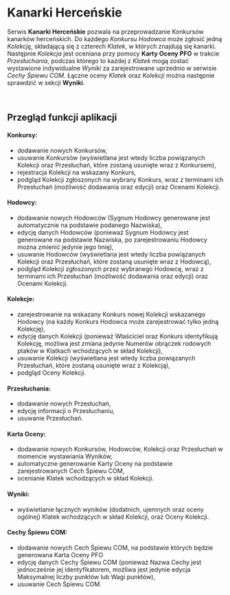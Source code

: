 # Kanarki Herceńskie

Serwis **Kanarki Herceńskie** pozwala na przeprowadzanie Konkursów kanarków herceńskich. Do każdego *Konkursu* *Hodowca* może zgłosić jedną *Kolekcję*, składającą się z czterech *Klatek*, w których znajdują się kanarki. Następnie *Kolekcja* jest oceniana przy pomocy **Karty Oceny PFO** w trakcie *Przesłuchania*, podczas którego to każdej z *Klatek* mogą zostać wystawione indywidualne *Wyniki* za zarejestrowane uprzednio w serwisie *Cechy Śpiewu COM*. Łączne oceny *Klatek* oraz *Kolekcji* można następnie sprawdzić w sekcji **Wyniki**.

<br/>

## Przegląd funkcji aplikacji

#### Konkursy:
- dodawanie nowych Konkursów,
- usuwanie Konkursów (wyświetlana jest wtedy liczba powiązanych Kolekcji oraz Przesłuchań, które zostaną usunięte wraz z Konkursem),
- rejestracja Kolekcji na wskazany Konkurs,
- podgląd Kolekcji zgłoszonych na wybrany Konkurs, wraz z terminami ich Przesłuchań (możliwość dodawania oraz edycji) oraz Ocenami Kolekcji.

#### Hodowcy:
- dodawanie nowych Hodowców (Sygnum Hodowcy generowane jest automatycznie na podstawie podanego Nazwiska),
- edycję danych Hodowców (ponieważ Sygnum Hodowcy jest generowane na podstawie Nazwiska, po zarejestrowaniu Hodowcy można zmienić jedynie jego Imię),
- usuwanie Hodowców (wyświetlana jest wtedy liczba powiązanych Kolekcji oraz Przesłuchań, które zostaną usunięte wraz z Hodowcą),
- podgląd Kolekcji zgłoszonych przez wybranego Hodowcę, wraz z terminami ich Przesłuchań (możliwość dodawania oraz edycji) oraz Ocenami Kolekcji.

#### Kolekcje:
- zarejestrowanie na wskazany Konkurs nowej Kolekcji wskazanego Hodowcy (na każdy Konkurs Hodowca może zarejestrować tylko jedną Kolekcję),
- edycję danych Kolekcji (ponieważ Właściciel oraz Konkurs identyfikują Kolekcję, możliwa jest zmiana jedynie Numerów obrączek rodowych ptaków w Klatkach wchodzących w skład Kolekcji),
- usuwanie Kolekcji (wyświetlana jest wtedy liczba powiązanych Przesłuchań, które zostaną usunięte wraz z Kolekcją),
- podgląd Oceny Kolekcji.

#### Przesłuchania:
- dodawanie nowych Przesłuchań,
- edycję informacji o Przesłuchaniu,
- usuwanie Przesłuchań.

#### Karta Oceny:
- dodawanie nowych Konkursów, Hodowców, Kolekcji oraz Przesłuchań w momencie wystawiania Wyników,
- automatyczne generowanie Karty Oceny na podstawie zarejestrowanych Cech Śpiewu COM,
- ocenianie Klatek wchodzących w skład Kolekcji.

#### Wyniki:
- wyświetlanie łącznych wyników (dodatnich, ujemnych oraz oceny ogólnej) Klatek wchodzących w skład Kolekcji, oraz Oceny Kolekcji.

#### Cechy Śpiewu COM:
- dodawanie nowych Cech Śpiewu COM, na podstawie których będzie generowana Karta Oceny PFO
- edycję danych Cechy Śpiewu COM (ponieważ Nazwa Cechy jest jednocześnie jej identyfikatorem, możliwa jest jedynie edycja Maksymalnej liczby punktów lub Wagi punktów),
- usuwanie Cech Śpiewu COM.
